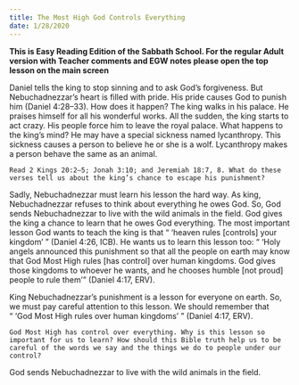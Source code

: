 ```yaml
---
title: The Most High God Controls Everything 
date: 1/28/2020
---
```


 **This is Easy Reading Edition of the Sabbath School. For the regular Adult version with Teacher comments and EGW notes please open the top lesson on the main screen** 

Daniel tells the king to stop sinning and to ask God’s forgiveness. But Nebuchadnezzar’s heart is filled with pride. His pride causes God to punish him (Daniel 4:28–33). How does it happen? The king walks in his palace. He praises himself for all his wonderful works. All the sudden, the king starts to act crazy. His people force him to leave the royal palace. What happens to the king’s mind? He may have a special sickness named lycanthropy. This sickness causes a person to believe he or she is a wolf. Lycanthropy makes a person behave the same as an animal.

`Read 2 Kings 20:2–5; Jonah 3:10; and Jeremiah 18:7, 8. What do these verses tell us about the king’s chance to escape his punishment?`

Sadly, Nebuchadnezzar must learn his lesson the hard way. As king, Nebuchadnezzar refuses to think about everything he owes God. So, God sends Nebuchadnezzar to live with the wild animals in the field. God gives the king a chance to learn that he owes God everything. The most important lesson God wants to teach the king is that “ ‘heaven rules [controls] your kingdom’ ” (Daniel 4:26, ICB). He wants us to learn this lesson too: “ ‘Holy angels announced this punishment so that all the people on earth may know that God Most High rules [has control] over human kingdoms. God gives those kingdoms to whoever he wants, and he chooses humble [not proud] people to rule them’” (Daniel 4:17, ERV).

King Nebuchadnezzar’s punishment is a lesson for everyone on earth. So, we must pay careful attention to this lesson. We should remember that “ ‘God Most High rules over human kingdoms’ ” (Daniel 4:17, ERV).

`God Most High has control over everything. Why is this lesson so important for us to learn? How should this Bible truth help us to be careful of the words we say and the things we do to people under our control?`

God sends Nebuchadnezzar to live with the wild animals in the field.
